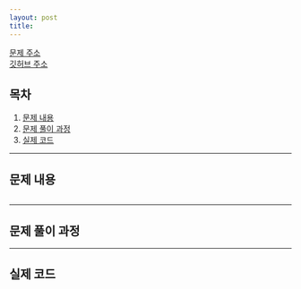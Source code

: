 ```yaml
---
layout: post
title: 
---
```


[문제 주소](https://programmers.co.kr/learn/courses/30/lessons/42626) <br>
[깃허브 주소](https://github.com/Tonyzorz/Algorithm/tree/master/src/programmers/level2/%EB%8D%94%EB%A7%B5%EA%B2%8C) <br>


## 목차

1. [문제 내용](#문제-내용)
2. [문제 풀이 과정](#문제-풀이-과정)
3. [실제 코드](#실제-코드)

---

## 문제 내용


```

```
---

## 문제 풀이 과정



---
## 실제 코드

```java

```
